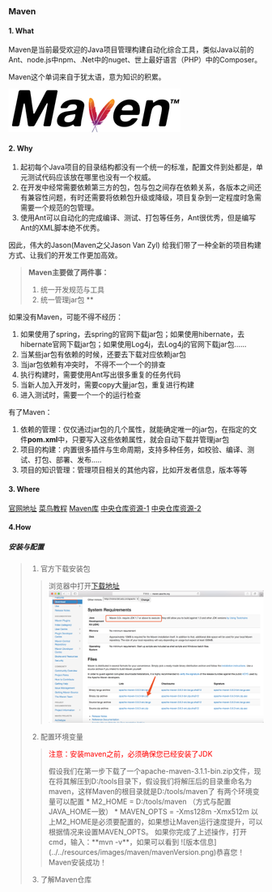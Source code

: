 ### Maven
#### 1. What
Maven是当前最受欢迎的Java项目管理构建自动化综合工具，类似Java以前的Ant、node.js中npm、.Net中的nuget、世上最好语言（PHP）中的Composer。

Maven这个单词来自于犹太语，意为知识的积累。

![MavenLogo](../../resources/images/maven/MavenLogo.png) 

#### 2. Why
1. 起初每个Java项目的目录结构都没有一个统一的标准，配置文件到处都是，单元测试代码应该放在哪里也没有一个权威。
2. 在开发中经常需要依赖第三方的包，包与包之间存在依赖关系，各版本之间还有兼容性问题，有时还需要将依赖包升级或降级，项目复杂到一定程度时急需需要一个规范的包管理。
3. 使用Ant可以自动化的完成编译、测试、打包等任务，Ant很优秀，但是编写Ant的XML脚本绝不优秀。

因此，伟大的Jason(Maven之父Jason Van Zyl) 给我们带了一种全新的项目构建方式、让我们的开发工作更加高效。

> **Maven主要做了两件事：**
> 1. 统一开发规范与工具
> 2. 统一管理jar包 **

如果没有Maven，可能不得不经历：
1. 如果使用了spring，去spring的官网下载jar包；如果使用hibernate，去hibernate官网下载jar包；如果使用Log4j，去Log4j的官网下载jar包......
2. 当某些jar包有依赖的时候，还要去下载对应依赖jar包
3. 当jar包依赖有冲突时， 不得不一个一个的排查
4. 执行构建时，需要使用Ant写出很多重复的任务代码
5. 当新人加入开发时，需要copy大量jar包，重复进行构建
6. 进入测试时，需要一个一个的运行检查

有了Maven：
1. 依赖的管理：仅仅通过jar包的几个属性，就能确定唯一的jar包，在指定的文件**pom.xml**中，只要写入这些依赖属性，就会自动下载并管理jar包
2. 项目的构建：内置很多插件与生命周期，支持多种任务，如校验、编译、测试、打包、部署、发布.....
3. 项目的知识管理：管理项目相关的其他内容，比如开发者信息，版本等等

#### 3. Where
[官网地址](http://maven.apache.org/)
[菜鸟教程](https://www.runoob.com/maven/maven-tutorial.html)
[Maven库](http://repo2.maven.org/maven2/ )
[中央仓库资源-1](http://mvnrepository.com/)
[中央仓库资源-2](https://search.maven.org/)

#### 4.How
##### 安装与配置 
> 1. 官方下载安装包
>> 浏览器中打开[下载地址](http://maven.apache.org/download.cgi) 
>> ![下载页面](../../resources/images/maven/MavenDownload.png)
> 2. 配置环境变量
>> <p style="color: red;">注意：安装maven之前，必须确保您已经安装了JDK</p>
>> 假设我们在第一步下载了一个apache-maven-3.1.1-bin.zip文件，现在将其解压到D:/tools目录下，假设我们将解压后的目录重命名为maven，这样Maven的根目录就是D:/tools/maven了
>> 有两个环境变量可以配置
>> * M2_HOME = D:/tools/maven （方式与配置JAVA_HOME一致）
>> * MAVEN_OPTS = -Xms128m -Xmx512m
>> 以上M2_HOME是必须要配置的，如果想让Maven运行速度提升，可以根据情况来设置MAVEN_OPTS。
>> 如果你完成了上述操作，打开cmd，输入：**mvn -v**，如果可以看到
>> ![版本信息](../../resources/images/maven/mavenVersion.png)恭喜您！ Maven安装成功！
> 3. 了解Maven仓库
>> 


